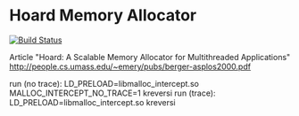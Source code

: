 Hoard Memory Allocator
======================
[![Build Status](https://travis-ci.org/skipor/Hoard-Allocator.svg?branch=master)](https://travis-ci.org/ndkoval/Hoard-Allocator)

Article "Hoard: A Scalable Memory Allocator for Multithreaded Applications"
http://people.cs.umass.edu/~emery/pubs/berger-asplos2000.pdf

run (no trace):       LD_PRELOAD=libmalloc_intercept.so MALLOC_INTERCEPT_NO_TRACE=1 kreversi
run (trace):    LD_PRELOAD=libmalloc_intercept.so kreversi
